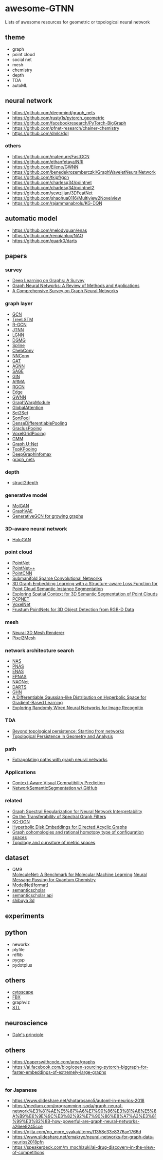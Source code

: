 # awesome-GTNN
Lists of awesome resources for geometric or topological neural network

## theme
* graph
* point cloud
* social net
* mesh
* chemistry
* depth
* TDA
* autoML

## neural network
* https://github.com/deepmind/graph_nets
* https://github.com/rusty1s/pytorch_geometric
* https://github.com/facebookresearch/PyTorch-BigGraph
* https://github.com/pfnet-research/chainer-chemistry
* https://github.com/dmlc/dgl

### others
* https://github.com/matenure/FastGCN
* https://github.com/ethanfetaya/NRI
* https://github.com/Eilene/GWNN
* https://github.com/benedekrozemberczki/GraphWaveletNeuralNetwork
* https://github.com/tkipf/gcn
* https://github.com/charlesq34/pointnet
* https://github.com/charlesq34/pointnet2
* https://github.com/yewzijian/3DFeatNet
* https://github.com/shaohua0116/Multiview2Novelview
* https://github.com/rajammanabrolu/KG-DQN

## automatic model
* https://github.com/melodyguan/enas
* https://github.com/renqianluo/NAO
* https://github.com/quark0/darts

## papers
### survey
* [Deep Learning on Graphs: A Survey](https://arxiv.org/abs/1812.04202)
* [Graph Neural Networks: A Review of Methods and Applications](https://arxiv.org/abs/1812.08434)
* [A Comprehensive Survey on Graph Neural Networks](https://arxiv.org/abs/1901.00596)

### graph layer
* [GCN](https://arxiv.org/abs/1609.02907)
* [TreeLSTM](https://arxiv.org/abs/1503.00075)
* [R-GCN](https://arxiv.org/abs/1703.06103)
* [JTNN](https://arxiv.org/abs/1802.04364)
* [LGNN](https://arxiv.org/abs/1705.08415)
* [DGMG](https://arxiv.org/abs/1803.03324)
* [Spline](https://arxiv.org/abs/1711.08920)
* [ChebConv](https://arxiv.org/abs/1606.09375)
* [NNConv](https://arxiv.org/abs/1704.01212)
* [GAT](https://arxiv.org/abs/1710.10903)
* [AGNN](https://arxiv.org/abs/1803.03735)
* [SAGE](https://arxiv.org/abs/1706.02216)
* [GIN](https://arxiv.org/abs/1810.00826)
* [ARMA](https://arxiv.org/abs/1901.01343)
* [RGCN](https://arxiv.org/abs/1703.06103)
* [Edge](https://arxiv.org/abs/1801.07829)
* [GWNN](https://openreview.net/forum?id=H1ewdiR5tQ)
* [GraphWarpModule](https://arxiv.org/abs/1902.01020)
* [GlobalAttention](https://arxiv.org/abs/1511.05493)
* [Set2Set](https://arxiv.org/abs/1511.06391)
* [SortPool](https://www.cse.wustl.edu/~muhan/papers/AAAI_2018_DGCNN.pdf)
* [DenseDifferentiablePooling](https://arxiv.org/abs/1806.08804)
* [GraclusPooing](http://www.cs.utexas.edu/users/inderjit/public_papers/multilevel_pami.pdf)
* [VoxelGridPooing](https://arxiv.org/abs/1704.02901)
* [GMM](https://arxiv.org/abs/1611.08402)
* [Graph U-Net](https://openreview.net/forum?id=HJePRoAct7)
* [TopKPooing](https://arxiv.org/abs/1811.01287)
* [DeepGraphInfomax](https://arxiv.org/abs/1809.10341)
* [graph_nets](https://arxiv.org/abs/1806.01261)

### depth
* [struct2depth](https://arxiv.org/abs/1811.06152)

### generative model
* [MolGAN](https://arxiv.org/abs/1805.11973)
* [GraphVAE](https://arxiv.org/abs/1802.03480)
* [GenerativeGCN for growing graphs](https://arxiv.org/abs/1903.02640)

### 3D-aware neural network
* [HoloGAN](https://arxiv.org/abs/1904.01326)

### point cloud
* [PointNet](https://arxiv.org/abs/1612.00593)
* [PointNet++](https://arxiv.org/abs/1706.02413)
* [PointCNN](https://arxiv.org/abs/1801.07791)
* [Submanifold Sparse Convolutional Networks](https://arxiv.org/abs/1706.01307)
* [3D Graph Embedding Learning with a Structure-aware Loss Function
for Point Cloud Semantic Instance Segmentation](https://arxiv.org/abs/1902.05247)
* [Exploring Spatial Context for 3D Semantic Segmentation of Point Clouds](https://arxiv.org/abs/1802.01500)
* [PCPNET](https://arxiv.org/abs/1710.04954)
* [VoxelNet](https://arxiv.org/abs/1711.06396)
* [Frustum PointNets for 3D Object Detection from RGB-D Data](https://arxiv.org/abs/1711.08488)

### mesh
* [Neural 3D Mesh Renderer](https://arxiv.org/abs/1711.07566)
* [Pixel2Mesh](https://arxiv.org/abs/1804.01654)

### network architecture search
* [NAS](https://arxiv.org/abs/1707.07012)
* [PNAS](https://arxiv.org/abs/1712.00559)
* [ENAS](https://arxiv.org/abs/1802.03268)
* [EPNAS](https://arxiv.org/abs/1808.00391)
* [NAONet](https://arxiv.org/abs/1808.07233)
* [DARTS](https://arxiv.org/abs/1806.09055)
* [GHN](https://arxiv.org/abs/1810.05749)
* [A Differentiable Gaussian-like Distribution on Hyperbolic Space for Gradient-Based Learning](https://arxiv.org/abs/1902.02992)
* [Exploring Randomly Wired Neural Networks for Image Recognitio](https://arxiv.org/abs/1904.01569)

### TDA
* [Beyond topological persistence: Starting from networks](https://arxiv.org/abs/1901.08051v1)
* [Topological Persistence in Geometry and Analysis](https://arxiv.org/abs/1904.04044)

### path
* [Extrapolating paths with graph neural networks](https://arxiv.org/abs/1903.07518)

### Applications
* [Context-Aware Visual Compatibility Prediction](https://arxiv.org/abs/1902.03646)
* [NetworkSemanticSegmentation w/ GitHub](https://arxiv.org/abs/1902.05220v1)

### related
* [Graph Spectral Regularization for Neural Network Interpretability](https://arxiv.org/abs/1810.00424)
* [On the Transferability of Spectral Graph Filters](https://arxiv.org/abs/1901.10524)
* [KG-DGN](https://arxiv.org/abs/1812.01628)
* [Hyperbolic Disk Embeddings for Directed Acyclic Graphs](https://arxiv.org/abs/1902.04335)
* [Graph cohomologies and rational homotopy type of configuration spaces](https://arxiv.org/abs/1904.01452)
* [Topology and curvature of metric spaces](https://arxiv.org/abs/1904.00222)

## dataset
* QM9  
  [MoleculeNet: A Benchmark for Molecular Machine Learning](https://arxiv.org/abs/1703.00564)
  [Neural Message Passing for Quantum Chemistry](https://arxiv.org/abs/1704.01212)
* [ModelNet](http://modelnet.cs.princeton.edu/)[[format](http://segeval.cs.princeton.edu/public/off_format.html)]
* [semanticscholar](http://labs.semanticscholar.org/corpus/)
* [semanticscholar api](http://api.semanticscholar.org/)
* [shibuya 3d](https://3dcel.com/study/case01/)

## experiments


## python
* neworkx
* plyfile
* rdflib
* pygsp
* pydotplus

## others
* [cytoscape](https://cytoscape.org/index.html)
* [FBX](https://www.autodesk.com/products/fbx/overview)
* graphviz
* [STL](https://en.wikipedia.org/wiki/STL_(file_format))

## neuroscience
* [Dale's principle](https://en.wikipedia.org/wiki/Dale%27s_principle)


## others
* https://paperswithcode.com/area/graphs
* https://ai.facebook.com/blog/open-sourcing-pytorch-biggraph-for-faster-embeddings-of-extremely-large-graphs
*
### for Japanese
* https://www.slideshare.net/shotarosano5/automl-in-neurips-2018
* https://medium.com/programming-soda/graph-neural-network%E3%81%AE%E5%87%A6%E7%90%86%E3%81%A8%E5%8A%B9%E6%9E%9C%E3%82%92%E7%90%86%E8%A7%A3%E3%81%99%E3%82%8B-how-powerful-are-graph-neural-networks-a26ee9245cce 
* https://qiita.com/no_more_syakai/items/f1358e33e8376ae1766d
* https://www.slideshare.net/emakryo/neural-networks-for-graph-data-neurips2018pfn
* https://speakerdeck.com/m_mochizuki/ai-drug-discovery-in-the-view-of-competitions 
